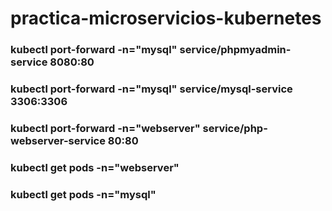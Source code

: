 # practica-microservicios-kubernetes
### kubectl port-forward -n="mysql" service/phpmyadmin-service 8080:80
### kubectl port-forward -n="mysql" service/mysql-service 3306:3306
### kubectl port-forward -n="webserver" service/php-webserver-service 80:80
### kubectl get pods -n="webserver"
### kubectl get pods -n="mysql"
